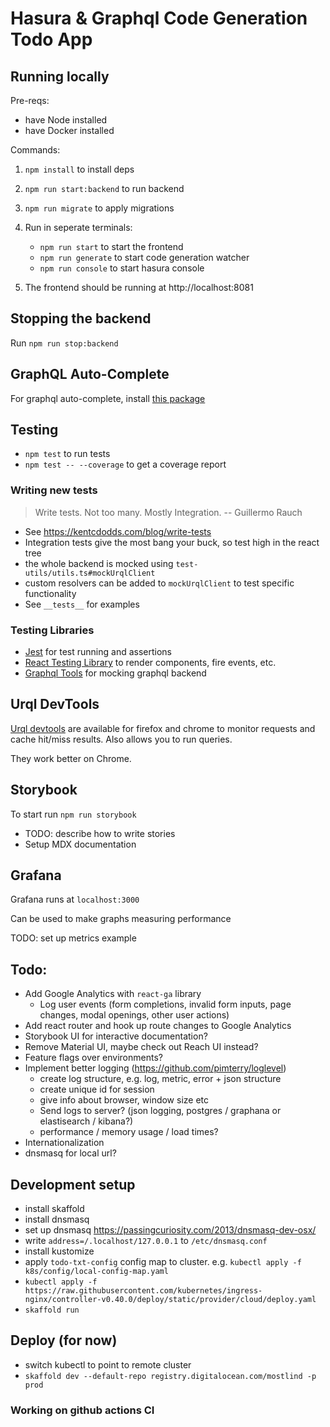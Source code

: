# Hasura & Graphql Code Generation Todo App

## Running locally

Pre-reqs:

- have Node installed
- have Docker installed

Commands:

1. `npm install` to install deps
1. `npm run start:backend` to run backend
1. `npm run migrate` to apply migrations
1. Run in seperate terminals:

   - `npm run start` to start the frontend
   - `npm run generate` to start code generation watcher
   - `npm run console` to start hasura console

1. The frontend should be running at http://localhost:8081

## Stopping the backend

Run `npm run stop:backend`

## GraphQL Auto-Complete

For graphql auto-complete, install [this package](https://marketplace.visualstudio.com/items?itemName=apollographql.vscode-apollo)

## Testing

- `npm test` to run tests
- `npm test -- --coverage` to get a coverage report

### Writing new tests

> Write tests. Not too many. Mostly Integration.
> -- Guillermo Rauch

- See https://kentcdodds.com/blog/write-tests
- Integration tests give the most bang your buck, so test high in the react tree
- the whole backend is mocked using `test-utils/utils.ts#mockUrqlClient`
- custom resolvers can be added to `mockUrqlClient` to test specific functionality
- See `__tests__` for examples

### Testing Libraries

- [Jest](https://jestjs.io/) for test running and assertions
- [React Testing Library](https://testing-library.com/docs/react-testing-library/intro) to render components, fire events, etc.
- [Graphql Tools](https://www.apollographql.com/docs/graphql-tools/mocking/) for mocking graphql backend

## Urql DevTools

[Urql devtools](https://github.com/FormidableLabs/urql-devtools) are available for firefox and chrome to monitor requests and cache hit/miss results. Also allows you to run queries.

They work better on Chrome.

## Storybook

To start run `npm run storybook`

- TODO: describe how to write stories
- Setup MDX documentation

## Grafana

Grafana runs at `localhost:3000`

Can be used to make graphs measuring performance

TODO: set up metrics example

## Todo:

- Add Google Analytics with `react-ga` library
  - Log user events (form completions, invalid form inputs, page changes, modal openings, other user actions)
- Add react router and hook up route changes to Google Analytics
- Storybook UI for interactive documentation?
- Remove Material UI, maybe check out Reach UI instead?
- Feature flags over environments?
- Implement better logging (https://github.com/pimterry/loglevel)
  - create log structure, e.g. log, metric, error + json structure
  - create unique id for session
  - give info about browser, window size etc
  - Send logs to server? (json logging, postgres / graphana or elastisearch / kibana?)
  - performance / memory usage / load times?
- Internationalization
- dnsmasq for local url?

## Development setup

- install skaffold
- install dnsmasq
- set up dnsmasq https://passingcuriosity.com/2013/dnsmasq-dev-osx/
- write `address=/.localhost/127.0.0.1` to `/etc/dnsmasq.conf`
- install kustomize
- apply `todo-txt-config` config map to cluster. e.g. `kubectl apply -f k8s/config/local-config-map.yaml`
- `kubectl apply -f https://raw.githubusercontent.com/kubernetes/ingress-nginx/controller-v0.40.0/deploy/static/provider/cloud/deploy.yaml`
- `skaffold run`


## Deploy (for now)
- switch kubectl to point to remote cluster
- `skaffold dev --default-repo registry.digitalocean.com/mostlind -p prod`
### Working on github actions CI